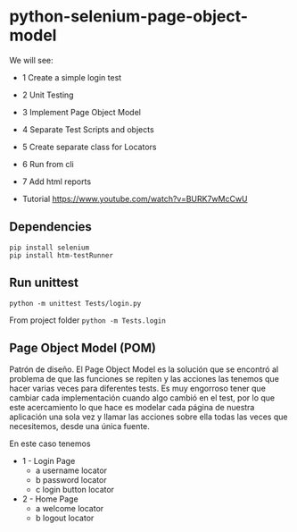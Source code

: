 # python-selenium-page-object-model

We will see:
* 1 Create a simple login test
* 2 Unit Testing
* 3 Implement Page Object Model
* 4 Separate Test Scripts and objects
* 5 Create separate class for Locators
* 6 Run from cli
* 7 Add html reports

* Tutorial
    https://www.youtube.com/watch?v=BURK7wMcCwU

## Dependencies
    pip install selenium
    pip install htm-testRunner
## Run unittest
``` python -m unittest Tests/login.py ```

From project folder
``` python -m Tests.login ```

## Page Object Model (POM)
Patrón de diseño. El Page Object Model es la solución que se encontró al problema de que las funciones se repiten y las acciones las tenemos que hacer varias veces para diferentes tests. Es muy engorroso tener que cambiar cada implementación cuando algo cambió en el test, por lo que este acercamiento lo que hace es modelar cada página de nuestra aplicación una sola vez y llamar las acciones sobre ella todas las veces que necesitemos, desde una única fuente.

En este caso tenemos
* 1 - Login Page
    * a username locator 
    * b password locator
    * c login button locator
* 2 - Home Page
    * a welcome locator
    * b logout locator
